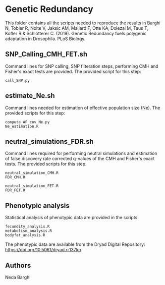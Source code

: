 # Genetic Redundancy

This folder contains all the scripts needed to reproduce the results in Barghi N, Tobler R, Nolte V, Jaksic AM, Mallard F, Otte KA, Dolezal M, Taus T, Kofler R & Schlötterer C. (2019). Genetic Redundancy fuels polygenic adaptation in Drosophila. PLoS Biology.

## SNP_Calling_CMH_FET.sh

Command lines for SNP calling, SNP filteration steps, performing CMH and Fisher's exact tests are provided. The provided script for this step: 

```
call_SNP.py 
```

## estimate_Ne.sh

Command lines needed for estimation of effective population size (Ne). The provided scripts for this step:

```
compute_AF_cov_Ne.py
Ne_estimation.R
```
## neutral_simulations_FDR.sh

Command lines required for performing neutral simulations and estimation of false discovery rate corrected q-values of the CMH and Fisher's exact tests. The provided scripts for this step:

```
neutral_simulation_CMH.R
FDR_CMH.R

neutral_simulation_FET.R
FDR_FET.R
```
## Phenotypic analysis

Statistical analysis of phenotypic data are provided in the scripts:

```
fecundity_analysis.R
metabolism_analysis.R
bodyfat_analysis.R
```
The phenotypic data are available from the Dryad Digital Repository: https://doi.org/10.5061/dryad.rr137kn.  


## Authors
Neda Barghi


